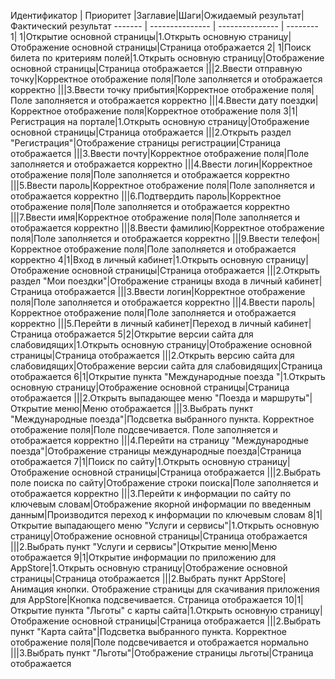 Идентификатор  | Приоритет |Заглавие|Шаги|Ожидаемый результат|Фактический результат
------- | --------------- | --------------- | --------
1| 1|Открытие основной страницы|1.Открыть основную страницу|Отображение основной страницы|Страница отображается
2| 1|Поиск билета по критериям полей|1.Открыть основную страницу|Отображение основной страницы|Страница отображается
|||2.Ввести отправную точку|Корректное отображение поля|Поле заполняется и отображается корректно
|||3.Ввести точку прибытия|Корректное отображение поля|Поле заполняется и отображается корректно
|||4.Ввести дату поездки|Корректное отображение поля|Корректное отображение поля
3|1|Регистрация на портале|1.Открыть основную страницу|Отображение основной страницы|Страница отображается
|||2.Открыть раздел "Регистрация"|Отображение страницы регистрации|Страница отображается
|||3.Ввести почту|Корректное отображение поля|Поле заполняется и отображается корректно
|||4.Ввести логин|Корректное отображение поля|Поле заполняется и отображается корректно
|||5.Ввести пароль|Корректное отображение поля|Поле заполняется и отображается корректно
|||6.Подтвердить пароль|Корректное отображение поля|Поле заполняется и отображается корректно
|||7.Ввести имя|Корректное отображение поля|Поле заполняется и отображается корректно
|||8.Ввести фамилию|Корректное отображение поля|Поле заполняется и отображается корректно
|||9.Ввести телефон|Корректное отображение поля|Поле заполняется и отображается корректно
4|1|Вход в личный кабинет|1.Открыть основную страницу|Отображение основной страницы|Страница отображается
|||2.Открыть раздел "Мои поездки"|Отображение страницы входа в личный кабинет|Страница отображается
|||3.Ввести логин|Корректное отображение поля|Поле заполняется и отображается корректно
|||4.Ввести пароль|Корректное отображение поля|Поле заполняется и отображается корректно
|||5.Перейти в личный кабинет|Переход в личный кабинет|Страница отображается
5|2|Открытие версии сайта для слабовидящих|1.Открыть основную страницу|Отображение основной страницы|Страница отображается
|||2.Открыть версию сайта для слабовидящих|Отображение версии сайта для слабовидящих|Страница отображается
6|1|Открытие пункта "Международные поезда "|1.Открыть основную страницу|Отображение основной страницы|Страница отображается
|||2.Открыть выпадающее меню "Поезда и маршруты"|Открытие меню|Меню отображается
|||3.Выбрать пункт "Международные поезда"|Подсветка выбранного пункта. Корректное отображение поля|Поле подсвечивается. Поле заполняется и отображается корректно
|||4.Перейти на страницу "Международные поезда"|Отображение страницы международные поезда|Страница отображается
7|1|Поиск по сайту|1.Открыть основную страницу|Отображение основной страницы|Страница отображается
|||2.Выбрать поле поиска по сайту|Отображение строки поиска|Поле заполняется и отображается корректно
|||3.Перейти к информации по сайту по ключевым словам|Отображение якорной информации по введенным данным|Производится переход к информации по ключевым словам
8|1|Открытие выпадающего меню "Услуги и сервисы"|1.Открыть основную страницу|Отображение основной страницы|Страница отображается
|||2.Выбрать пункт "Услуги и сервисы"|Открытие меню|Меню отображается
9|1|Открытие информации по приложению для AppStore|1.Открыть основную страницу|Отображение основной страницы|Страница отображается
|||2.Выбрать пункт AppStore|Анимация кнопки. Отображение страницы для скачивания приложения для AppStore|Кнопка подсвечивается. Страница отображается
10|1|Открытие пункта "Льготы" с карты сайта|1.Открыть основную страницу|Отображение основной страницы|Страница отображается
|||2.Выбрать пункт "Карта сайта"|Подсветка выбранного пункта. Корректное отображение поля|Поле подсвечивается и отображается нормально
|||3.Выбрать пункт "Льготы"|Отображение страницы льготы|Страница отображается